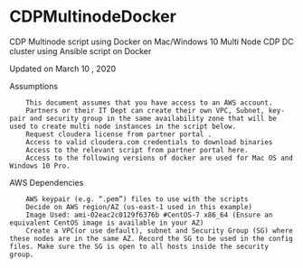 # CDPMultinodeDocker

CDP Multinode script using Docker on Mac/Windows 10
Multi Node CDP DC cluster using Ansible script on Docker 

Updated on March 10 , 2020


Assumptions

		This document assumes that you have access to an AWS account.
		Partners or their IT Dept can create their own VPC, Subnet, key-pair and security group in the same availability zone that will be used to create multi node instances in the script below.
		Request cloudera license from partner portal . 
		Access to valid cloudera.com credentials to download binaries
		Access to the relevant script from partner portal here.
		Access to the following versions of docker are used for Mac OS and Windows 10 Pro. 

AWS Dependencies

		AWS keypair (e.g. “.pem”) files to use with the scripts
		Decide on AWS region/AZ (us-east-1 used in this example)
		Image Used: ami-02eac2c0129f6376b #CentOS-7 x86_64 (Ensure an equivalent CentOS image is available in your AZ)
		Create a VPC(or use default), subnet and Security Group (SG) where these nodes are in the same AZ. Record the SG to be used in the config files. Make sure the SG is open to all hosts inside the security group. 
